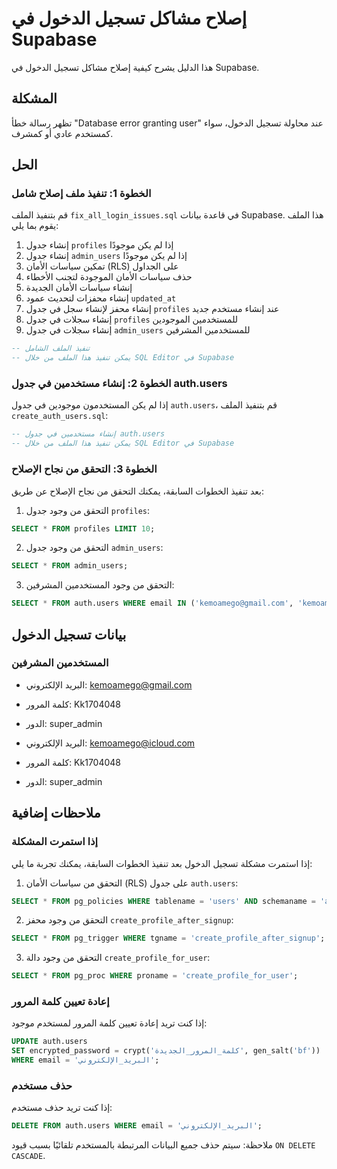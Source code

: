 # إصلاح مشاكل تسجيل الدخول في Supabase

هذا الدليل يشرح كيفية إصلاح مشاكل تسجيل الدخول في Supabase.

## المشكلة

تظهر رسالة خطأ "Database error granting user" عند محاولة تسجيل الدخول، سواء كمستخدم عادي أو كمشرف.

## الحل

### الخطوة 1: تنفيذ ملف إصلاح شامل

قم بتنفيذ الملف `fix_all_login_issues.sql` في قاعدة بيانات Supabase. هذا الملف يقوم بما يلي:

1. إنشاء جدول `profiles` إذا لم يكن موجودًا
2. إنشاء جدول `admin_users` إذا لم يكن موجودًا
3. تمكين سياسات الأمان (RLS) على الجداول
4. حذف سياسات الأمان الموجودة لتجنب الأخطاء
5. إنشاء سياسات الأمان الجديدة
6. إنشاء محفزات لتحديث عمود `updated_at`
7. إنشاء محفز لإنشاء سجل في جدول `profiles` عند إنشاء مستخدم جديد
8. إنشاء سجلات في جدول `profiles` للمستخدمين الموجودين
9. إنشاء سجلات في جدول `admin_users` للمستخدمين المشرفين

```sql
-- تنفيذ الملف الشامل
-- يمكن تنفيذ هذا الملف من خلال SQL Editor في Supabase
```

### الخطوة 2: إنشاء مستخدمين في جدول auth.users

إذا لم يكن المستخدمون موجودين في جدول `auth.users`، قم بتنفيذ الملف `create_auth_users.sql`:

```sql
-- إنشاء مستخدمين في جدول auth.users
-- يمكن تنفيذ هذا الملف من خلال SQL Editor في Supabase
```

### الخطوة 3: التحقق من نجاح الإصلاح

بعد تنفيذ الخطوات السابقة، يمكنك التحقق من نجاح الإصلاح عن طريق:

1. التحقق من وجود جدول `profiles`:

```sql
SELECT * FROM profiles LIMIT 10;
```

2. التحقق من وجود جدول `admin_users`:

```sql
SELECT * FROM admin_users;
```

3. التحقق من وجود المستخدمين المشرفين:

```sql
SELECT * FROM auth.users WHERE email IN ('kemoamego@gmail.com', 'kemoamego@icloud.com');
```

## بيانات تسجيل الدخول

### المستخدمين المشرفين

- البريد الإلكتروني: kemoamego@gmail.com
- كلمة المرور: Kk1704048
- الدور: super_admin

- البريد الإلكتروني: kemoamego@icloud.com
- كلمة المرور: Kk1704048
- الدور: super_admin

## ملاحظات إضافية

### إذا استمرت المشكلة

إذا استمرت مشكلة تسجيل الدخول بعد تنفيذ الخطوات السابقة، يمكنك تجربة ما يلي:

1. التحقق من سياسات الأمان (RLS) على جدول `auth.users`:

```sql
SELECT * FROM pg_policies WHERE tablename = 'users' AND schemaname = 'auth';
```

2. التحقق من وجود محفز `create_profile_after_signup`:

```sql
SELECT * FROM pg_trigger WHERE tgname = 'create_profile_after_signup';
```

3. التحقق من وجود دالة `create_profile_for_user`:

```sql
SELECT * FROM pg_proc WHERE proname = 'create_profile_for_user';
```

### إعادة تعيين كلمة المرور

إذا كنت تريد إعادة تعيين كلمة المرور لمستخدم موجود:

```sql
UPDATE auth.users
SET encrypted_password = crypt('كلمة_المرور_الجديدة', gen_salt('bf'))
WHERE email = 'البريد_الإلكتروني';
```

### حذف مستخدم

إذا كنت تريد حذف مستخدم:

```sql
DELETE FROM auth.users WHERE email = 'البريد_الإلكتروني';
```

ملاحظة: سيتم حذف جميع البيانات المرتبطة بالمستخدم تلقائيًا بسبب قيود `ON DELETE CASCADE`.
